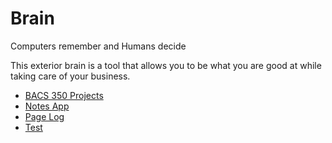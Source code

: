 # Brain

Computers remember and Humans decide

This exterior brain is a tool that allows you to be what you are good at while taking care of your business.

* [BACS 350 Projects](http://unco-bacs.org/bacs_350/solution)
* [Notes App](notes.php)
* [Page Log](pagelog.php)
* [Test](test.php)

